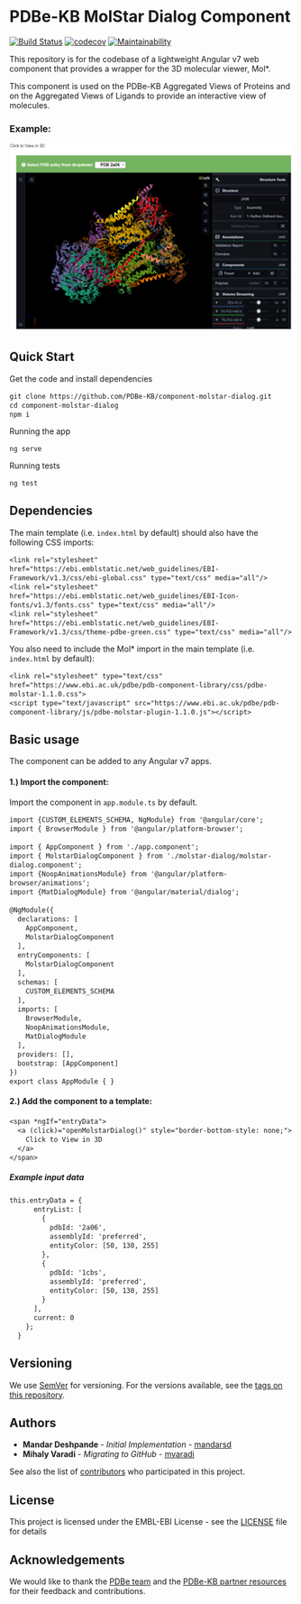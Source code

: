 PDBe-KB MolStar Dialog Component
=

[![Build Status](https://www.travis-ci.com/PDBe-KB/component-molstar-dialog.svg?branch=main)](https://www.travis-ci.com/PDBe-KB/component-molstar-dialog)
[![codecov](https://codecov.io/gh/PDBe-KB/component-molstar-dialog/branch/main/graph/badge.svg?token=Ubb4PgcHgO)](https://codecov.io/gh/PDBe-KB/component-molstar-dialog)
[![Maintainability](https://api.codeclimate.com/v1/badges/88bafadec619cc30cf10/maintainability)](https://codeclimate.com/github/PDBe-KB/component-molstar-dialog/maintainability)

This repository is for the codebase of a lightweight Angular v7 web component that provides a wrapper for the 3D molecular viewer, Mol*.

This component is used on the PDBe-KB Aggregated Views of Proteins and on the Aggregated Views of Ligands to provide an interactive view of molecules.

### Example:

<img src="https://raw.githubusercontent.com/PDBe-KB/component-molstar-dialog/main/pdbe-kb-molstar-dialog.png">

## Quick Start

Get the code and install dependencies
```
git clone https://github.com/PDBe-KB/component-molstar-dialog.git
cd component-molstar-dialog
npm i
```

Running the app
```
ng serve
```

Running tests
```
ng test
```

## Dependencies

The main template (i.e. `index.html` by default) should also have the following CSS imports:
```angular2html
<link rel="stylesheet" href="https://ebi.emblstatic.net/web_guidelines/EBI-Framework/v1.3/css/ebi-global.css" type="text/css" media="all"/>
<link rel="stylesheet" href="https://ebi.emblstatic.net/web_guidelines/EBI-Icon-fonts/v1.3/fonts.css" type="text/css" media="all"/>
<link rel="stylesheet" href="https://ebi.emblstatic.net/web_guidelines/EBI-Framework/v1.3/css/theme-pdbe-green.css" type="text/css" media="all"/>
```

You also need to include the Mol* import in the main template (i.e. `index.html` by default):
```angular2html
<link rel="stylesheet" type="text/css" href="https://www.ebi.ac.uk/pdbe/pdb-component-library/css/pdbe-molstar-1.1.0.css">
<script type="text/javascript" src="https://www.ebi.ac.uk/pdbe/pdb-component-library/js/pdbe-molstar-plugin-1.1.0.js"></script>
```

## Basic usage

The component can be added to any Angular v7 apps.

#### 1.) Import the component:

Import the component in `app.module.ts` by default.
```
import {CUSTOM_ELEMENTS_SCHEMA, NgModule} from '@angular/core';
import { BrowserModule } from '@angular/platform-browser';

import { AppComponent } from './app.component';
import { MolstarDialogComponent } from './molstar-dialog/molstar-dialog.component';
import {NoopAnimationsModule} from '@angular/platform-browser/animations';
import {MatDialogModule} from '@angular/material/dialog';

@NgModule({
  declarations: [
    AppComponent,
    MolstarDialogComponent
  ],
  entryComponents: [
    MolstarDialogComponent
  ],
  schemas: [
    CUSTOM_ELEMENTS_SCHEMA
  ],
  imports: [
    BrowserModule,
    NoopAnimationsModule,
    MatDialogModule
  ],
  providers: [],
  bootstrap: [AppComponent]
})
export class AppModule { }
```

#### 2.) Add the component to a template:
```angular2html
<span *ngIf="entryData">
  <a (click)="openMolstarDialog()" style="border-bottom-style: none;">
    Click to View in 3D
  </a>
</span>
```

##### Example input data

```angular2html
this.entryData = {
      entryList: [
        {
          pdbId: '2a06',
          assemblyId: 'preferred',
          entityColor: [50, 130, 255]
        },
        {
          pdbId: '1cbs',
          assemblyId: 'preferred',
          entityColor: [50, 130, 255]
        }
      ],
      current: 0
    };
  }
```
## Versioning

We use [SemVer](http://semver.org/) for versioning. For the versions available, see the [tags on this repository](https://github.com/PDBe-KB/component-molstar-dialog/tags).

## Authors

* **Mandar Deshpande** - *Initial Implementation* - [mandarsd](https://github.com/mandarsd)
* **Mihaly Varadi** - *Migrating to GitHub* - [mvaradi](https://github.com/mvaradi)

See also the list of [contributors](https://github.com/PDBe-KB/component-molstar-dialog/contributors) who participated in this project.

## License

This project is licensed under the EMBL-EBI License - see the [LICENSE](LICENSE) file for details

## Acknowledgements

We would like to thank the [PDBe team](https://www.pdbe.org) and the [PDBe-KB partner resources](https://github.com/PDBe-KB/pdbe-kb-manual/wiki/PDBe-KB-Annotations) for their feedback and contributions.
